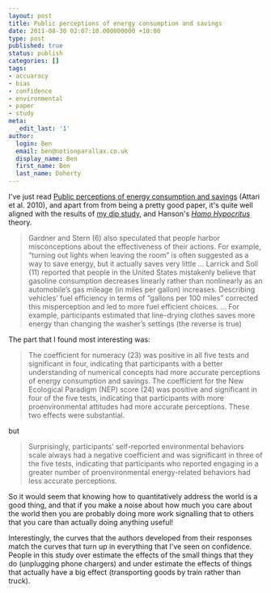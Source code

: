 ```yaml
---
layout: post
title: Public perceptions of energy consumption and savings
date: 2011-08-30 02:07:10.000000000 +10:00
type: post
published: true
status: publish
categories: []
tags:
- accuaracy
- bias
- confidence
- environmental
- paper
- study
meta:
  _edit_last: '1'
author:
  login: Ben
  email: ben@notionparallax.co.uk
  display_name: Ben
  first_name: Ben
  last_name: Doherty
---
```

<p>I've just read <a href="http://www.notionparallax.co.uk/wordpress/wp-content/uploads/2011/08/Attari-et-al.-2010-Public-perceptions-of-energy-consumption-and-savings.pdf">Public perceptions of energy consumption and savings</a> (Attari et al. 2010), and apart from from being a pretty good paper, it's quite well aligned with the results of <a title="Major study – for those with a lot of patience" href="http://www.notionparallax.co.uk/wordpress/index.php/2011/01/major-study-for-those-with-a-lot-of-patience/">my dip study</a>, and Hanson's <a href="http://www.overcomingbias.com/2010/03/homo-hipocritus.html"><em>Homo Hypocritus</em></a> theory.</p>
<blockquote><p>Gardner and Stern (6) also speculated that people harbor misconceptions about the effectiveness of their actions. For example, “turning out lights when leaving the room” is often suggested as a way to save energy, but it actually saves very little … Larrick and Soll (11) reported that people in the United States mistakenly believe that gasoline consumption decreases linearly rather than nonlinearly as an automobile’s gas mileage (in miles per gallon) increases. Describing vehicles’ fuel efficiency in terms of “gallons per 100 miles” corrected this misperception and led to more fuel efficient choices. … For example, participants estimated that line-drying clothes saves more energy than changing the washer’s settings (the reverse is true)</p></blockquote>
<p>The part that I found most interesting was:</p>
<blockquote><p>The coefficient for numeracy (23) was positive in all five tests and significant in four, indicating that participants with a better understanding of numerical concepts had more accurate perceptions of energy consumption and savings. The coefficient for the New Ecological Paradigm (NEP) score (24) was positive and significant in four of the five tests, indicating that participants with more proenvironmental attitudes had more accurate perceptions. These two effects were substantial.</p></blockquote>
<p>but</p>
<blockquote><p>Surprisingly, participants’ self-reported environmental behaviors scale always had a negative coefficient and was significant in three of the five tests, indicating that participants who reported engaging in a greater number of proenvironmental energy-related behaviors had less accurate perceptions.</p></blockquote>
<p>So it would seem that knowing how to quantitatively address the world is a good thing, and that if you make a noise about how much you care about the world then you are probably doing more work signalling that to others that you care than actually doing anything useful!</p>
<p>Interestingly, the curves that the authors developed from their responses match the curves that turn up in everything that I've seen on confidence. People in this study over estimate the effects of the small things that they do (unplugging phone chargers) and under estimate the effects of things that actually have a big effect (transporting goods by train rather than truck).</p>

